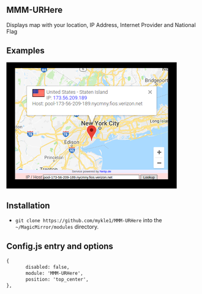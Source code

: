 ## MMM-URHere

Displays map with your location, IP Address, Internet Provider and National Flag

## Examples

![](images/1.png)

## Installation

* `git clone https://github.com/mykle1/MMM-URHere` into the `~/MagicMirror/modules` directory.

## Config.js entry and options

    {
           disabled: false,
           module: 'MMM-URHere',
           position: 'top_center',
    },
